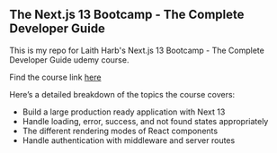 ## The Next.js 13 Bootcamp - The Complete Developer Guide

This is my repo for Laith Harb's  Next.js 13 Bootcamp - The Complete Developer Guide udemy course.

Find the course link [here](https://www.udemy.com/course/the-nextjs-13-bootcamp-the-complete-developer-guide/) 

Here’s a detailed breakdown of the topics the course covers:

- Build a large production ready application with Next 13
- Handle loading, error, success, and not found states appropriately
- The different rendering modes of React components
- Handle authentication with middleware and server routes
